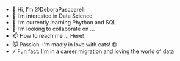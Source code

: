 - 👋 Hi, I’m @DeboraPascoarelli
- 👀 I’m interested in Data Science
- 🌱 I’m currently learning Phython and SQL
- 💞️ I’m looking to collaborate on ...
- 📫 How to reach me ... Here!
- 😽 Passion: I'm madly in love with cats! 😍
- ⚡ Fun fact: I'm in a career migration and loving the world of data

<!---
DeboraPascoarelli/DeboraPascoarelli is a ✨ special ✨ repository because its `README.md` (this file) appears on your GitHub profile.
You can click the Preview link to take a look at your changes.
--->
